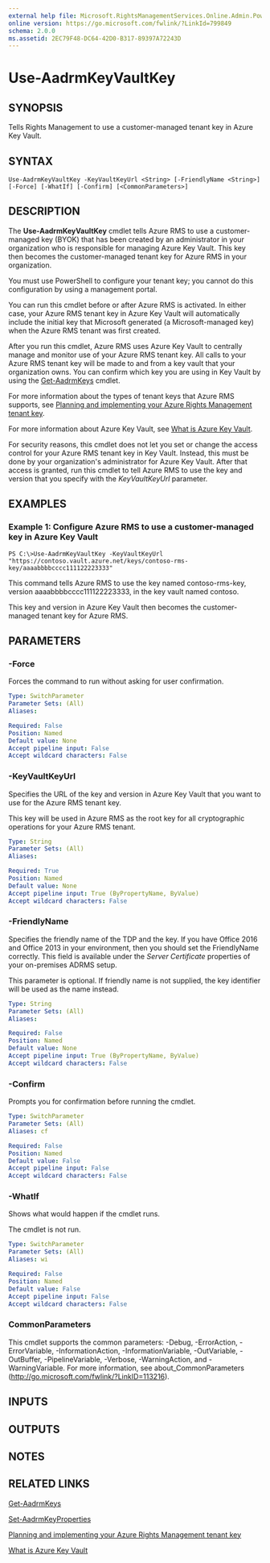 ```yaml
---
external help file: Microsoft.RightsManagementServices.Online.Admin.PowerShell.dll-Help.xml
online version: https://go.microsoft.com/fwlink/?LinkId=799849
schema: 2.0.0
ms.assetid: 2EC79F48-DC64-42D0-B317-89397A72243D
---
```


# Use-AadrmKeyVaultKey

## SYNOPSIS
Tells Rights Management to use a customer-managed tenant key in Azure Key Vault.

## SYNTAX

```
Use-AadrmKeyVaultKey -KeyVaultKeyUrl <String> [-FriendlyName <String>] [-Force] [-WhatIf] [-Confirm] [<CommonParameters>]
```

## DESCRIPTION
The **Use-AadrmKeyVaultKey** cmdlet tells Azure RMS to use a customer-managed key (BYOK) that has been created by an administrator in your organization who is responsible for managing Azure Key Vault. This key then becomes the customer-managed tenant key for Azure RMS in your organization.

You must use PowerShell to configure your tenant key; you cannot do this configuration by using a management portal.

You can run this cmdlet before or after Azure RMS is activated. In either case, your Azure RMS tenant key in Azure Key Vault will automatically include the initial key that Microsoft generated (a Microsoft-managed key) when the Azure RMS tenant was first created.

After you run this cmdlet, Azure RMS uses Azure Key Vault to centrally manage and monitor use of your Azure RMS tenant key. All calls to your Azure RMS tenant key will be made to and from a key vault that your organization owns. You can confirm which key you are using in Key Vault by using the [Get-AadrmKeys](./Get-AadrmKeys.md) cmdlet.

For more information about the types of tenant keys that Azure RMS supports, see [Planning and implementing your Azure Rights Management tenant key](https://docs.microsoft.com/en-us/rights-management/plan-design/plan-implement-tenant-key).

For more information about Azure Key Vault, see [What is Azure Key Vault](https://azure.microsoft.com/documentation/articles/key-vault-whatis).

For security reasons, this cmdlet does not let you set or change the access control for your Azure RMS tenant key in Key Vault. Instead, this must be done by your organization's administrator for Azure Key Vault. After that access is granted, run this cmdlet to tell Azure RMS to use the key and version that you specify with the *KeyVaultKeyUrl* parameter.

## EXAMPLES

### Example 1: Configure Azure RMS to use a customer-managed key in Azure Key Vault
```
PS C:\>Use-AadrmKeyVaultKey -KeyVaultKeyUrl "https://contoso.vault.azure.net/keys/contoso-rms-key/aaaabbbbcccc111122223333"
```

This command tells Azure RMS to use the key named contoso-rms-key, version aaaabbbbcccc111122223333, in the key vault named contoso.

This key and version in Azure Key Vault then becomes the customer-managed tenant key for Azure RMS.

## PARAMETERS

### -Force
Forces the command to run without asking for user confirmation.

```yaml
Type: SwitchParameter
Parameter Sets: (All)
Aliases:

Required: False
Position: Named
Default value: None
Accept pipeline input: False
Accept wildcard characters: False
```

### -KeyVaultKeyUrl
Specifies the URL of the key and version in Azure Key Vault that you want to use for the Azure RMS tenant key.

This key will be used in Azure RMS as the root key for all cryptographic operations for your Azure RMS tenant.

```yaml
Type: String
Parameter Sets: (All)
Aliases:

Required: True
Position: Named
Default value: None
Accept pipeline input: True (ByPropertyName, ByValue)
Accept wildcard characters: False
```

### -FriendlyName
Specifies the friendly name of the TDP and the key. If you have Office 2016 and Office 2013 in your environment, then you should set the FriendlyName correctly. This field is available under the *Server Certificate* properties of your on-premises ADRMS setup. 

This parameter is optional. If friendly name is not supplied, the key identifier will be used as the name instead.

```yaml
Type: String
Parameter Sets: (All)
Aliases:

Required: False
Position: Named
Default value: None
Accept pipeline input: True (ByPropertyName, ByValue)
Accept wildcard characters: False
```

### -Confirm
Prompts you for confirmation before running the cmdlet.

```yaml
Type: SwitchParameter
Parameter Sets: (All)
Aliases: cf

Required: False
Position: Named
Default value: False
Accept pipeline input: False
Accept wildcard characters: False
```

### -WhatIf
Shows what would happen if the cmdlet runs.

The cmdlet is not run.

```yaml
Type: SwitchParameter
Parameter Sets: (All)
Aliases: wi

Required: False
Position: Named
Default value: False
Accept pipeline input: False
Accept wildcard characters: False
```

### CommonParameters
This cmdlet supports the common parameters: -Debug, -ErrorAction, -ErrorVariable, -InformationAction, -InformationVariable, -OutVariable, -OutBuffer, -PipelineVariable, -Verbose, -WarningAction, and -WarningVariable. For more information, see about_CommonParameters (http://go.microsoft.com/fwlink/?LinkID=113216).

## INPUTS

## OUTPUTS

## NOTES

## RELATED LINKS

[Get-AadrmKeys](./Get-AadrmKeys.md)

[Set-AadrmKeyProperties](./Set-AadrmKeyProperties.md)

[Planning and implementing your Azure Rights Management tenant key](https://docs.microsoft.com/en-us/rights-management/plan-design/plan-implement-tenant-key)

[What is Azure Key Vault](https://azure.microsoft.com/documentation/articles/key-vault-whatis)
